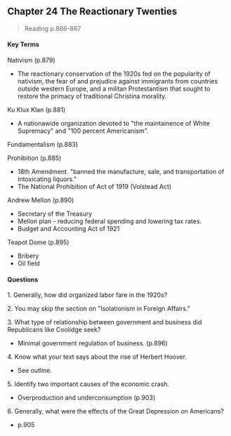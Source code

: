 ## Chapter 24 The Reactionary Twenties

>Reading
p.866-867

#### Key Terms
Nativism (p.879)
+ The reactionary conservation of the 1920s fed on the popularity of nativism, the fear of and prejudice against immigrants from countries outside western Europe, and a militan Protestantism that sought to restore the primacy of traditional Christina morality.

Ku Klux Klan (p.881)
+ A nationawide organization devoted to "the maintainence of White Supremacy" and "100 percent Americanism".

Fundamentalism (p.883)

Prohibition (p.885)
+ 18th Amendment. "banned the manufacture, sale, and transportation of intoxicating liquors."
+ The National Prohibition of Act of 1919 (Volstead Act)

Andrew Mellon (p.890)
+ Secretary of the Treasury
+ Mellon plan - reducing federal spending and lowering tax rates.
+ Budget and Accounting Act of 1921

Teapot Dome (p.895)
+ Bribery
+ Oil field

#### Questions
1\. Generally, how did organized labor fare in the 1920s?

2\. You may skip the section on "Isolationism in Foreign Affairs."

3\. What type of relationship between government and business did Republicans like Coolidge seek?
+ Minimal government regulation of business. (p.896)

4\. Know what your text says about the rise of Herbert Hoover.
+ See outline.

5\. Identify two important causes of the economic crash.
+ Overproduction and underconsumption (p.903)

6\. Generally, what were the effects of the Great Depression on Americans?
+ p.905
